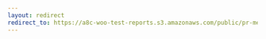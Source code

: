 ```yaml
---
layout: redirect
redirect_to: https://a8c-woo-test-reports.s3.amazonaws.com/public/pr-merge/37559/e2e/index.html
---
```

